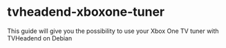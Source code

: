 # tvheadend-xboxone-tuner
This guide will give you the possibility to use your Xbox One TV tuner with TVHeadend on Debian
